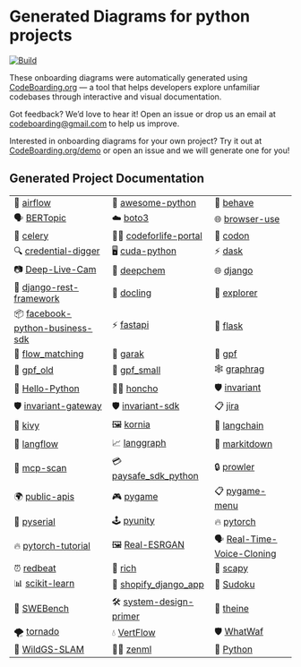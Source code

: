 # Generated Diagrams for python projects
<a href="https://www.python.org/">
    <img alt="Build" src="https://img.shields.io/badge/python-3x-blue">
    
</a>

These onboarding diagrams were automatically generated using [CodeBoarding.org](https://codeboarding.org) — a tool that helps developers explore unfamiliar codebases through interactive and visual documentation.

Got feedback? We’d love to hear it! Open an issue or drop us an email at [codeboarding@gmail.com](mailto:codeboarding@gmail.com) to help us improve.

Interested in onboarding diagrams for your own project? Try it out at [CodeBoarding.org/demo](https://codeboarding.org/demo) or open an issue and we will generate one for you!


## Generated Project Documentation

<table>
  <tr>
    <td>🐍 <a href="airflow/on_boarding.md">airflow</a></td>
    <td>🌟 <a href="awesome-python/on_boarding.md">awesome-python</a></td>
    <td>🧪 <a href="behave/on_boarding.md">behave</a></td>
  </tr>
  <tr>
    <td>🗣️ <a href="BERTopic/on_boarding.md">BERTopic</a></td>
    <td>☁️ <a href="boto3/on_boarding.md">boto3</a></td>
    <td>🌐 <a href="browser-use/on_boarding.md">browser-use</a></td>
  </tr>
  <tr>
    <td>🎯 <a href="celery/on_boarding.md">celery</a></td>
    <td>👩‍🏫 <a href="codeforlife-portal/on_boarding.md">codeforlife-portal</a></td>
    <td>🧬 <a href="codon/on_boarding.md">codon</a></td>
  </tr>
  <tr>
    <td>🔍 <a href="credential-digger/on_boarding.md">credential-digger</a></td>
    <td>🖥️ <a href="cuda-python/on_boarding.md">cuda-python</a></td>
    <td>⚡ <a href="dask/on_boarding.md">dask</a></td>
  </tr>
  <tr>
    <td>📷 <a href="Deep-Live-Cam/on_boarding.md">Deep-Live-Cam</a></td>
    <td>🧪 <a href="deepchem/on_boarding.md">deepchem</a></td>
    <td>🌐 <a href="django/on_boarding.md">django</a></td>
  </tr>
  <tr>
    <td>🔗 <a href="django-rest-framework/on_boarding.md">django-rest-framework</a></td>
    <td>📄 <a href="docling/on_boarding.md">docling</a></td>
    <td>🧭 <a href="explorer/on_boarding.md">explorer</a></td>
  </tr>
  <tr>
    <td>📦 <a href="facebook-python-business-sdk/on_boarding.md">facebook-python-business-sdk</a></td>
    <td>⚡ <a href="fastapi/on_boarding.md">fastapi</a></td>
    <td>🍶 <a href="flask/on_boarding.md">flask</a></td>
  </tr>
  <tr>
    <td>🔀 <a href="flow_matching/on_boarding.md">flow_matching</a></td>
    <td>👾 <a href="garak/on_boarding.md">garak</a></td>
    <td>🧬 <a href="gpf/on_boarding.md">gpf</a></td>
  </tr>
  <tr>
    <td>🧬 <a href="gpf_old/on_boarding.md">gpf_old</a></td>
    <td>🧬 <a href="gpf_small/on_boarding.md">gpf_small</a></td>
    <td>🕸️ <a href="graphrag/on_boarding.md">graphrag</a></td>
  </tr>
  <tr>
    <td>👋 <a href="Hello-Python/on_boarding.md">Hello-Python</a></td>
    <td>👨‍💻 <a href="honcho/on_boarding.md">honcho</a></td>
    <td>🛡️ <a href="invariant/on_boarding.md">invariant</a></td>
  </tr>
  <tr>
    <td>🛡️ <a href="invariant-gateway/on_boarding.md">invariant-gateway</a></td>
    <td>🛡️ <a href="invariant-sdk/on_boarding.md">invariant-sdk</a></td>
    <td>📋 <a href="jira/on_boarding.md">jira</a></td>
  </tr>
  <tr>
    <td>📱 <a href="kivy/on_boarding.md">kivy</a></td>
    <td>🖼️ <a href="kornia/on_boarding.md">kornia</a></td>
    <td>🔗 <a href="langchain/on_boarding.md">langchain</a></td>
  </tr>
  <tr>
    <td>🔄 <a href="langflow/on_boarding.md">langflow</a></td>
    <td>📈 <a href="langgraph/on_boarding.md">langgraph</a></td>
    <td>📝 <a href="markitdown/on_boarding.md">markitdown</a></td>
  </tr>
  <tr>
    <td>🔎 <a href="mcp-scan/on_boarding.md">mcp-scan</a></td>
    <td>💳 <a href="paysafe_sdk_python/on_boarding.md">paysafe_sdk_python</a></td>
    <td>🔒 <a href="prowler/on_boarding.md">prowler</a></td>
  </tr>
  <tr>
    <td>🌍 <a href="public-apis/on_boarding.md">public-apis</a></td>
    <td>🎮 <a href="pygame/on_boarding.md">pygame</a></td>
    <td>📋 <a href="pygame-menu/on_boarding.md">pygame-menu</a></td>
  </tr>
  <tr>
    <td>🔌 <a href="pyserial/on_boarding.md">pyserial</a></td>
    <td>🕹️ <a href="pyunity/on_boarding.md">pyunity</a></td>
    <td>🔥 <a href="pytorch/on_boarding.md">pytorch</a></td>
  </tr>
  <tr>
    <td>🔥 <a href="pytorch-tutorial/on_boarding.md">pytorch-tutorial</a></td>
    <td>🖼️ <a href="Real-ESRGAN/on_boarding.md">Real-ESRGAN</a></td>
    <td>🗣️ <a href="Real-Time-Voice-Cloning/on_boarding.md">Real-Time-Voice-Cloning</a></td>
  </tr>
  <tr>
    <td>⏰ <a href="redbeat/on_boarding.md">redbeat</a></td>
    <td>🌈 <a href="rich/on_boarding.md">rich</a></td>
    <td>📡 <a href="scapy/on_boarding.md">scapy</a></td>
  </tr>
  <tr>
    <td>📊 <a href="scikit-learn/on_boarding.md">scikit-learn</a></td>
    <td>🛒 <a href="shopify_django_app/on_boarding.md">shopify_django_app</a></td>
    <td>🧩 <a href="Sudoku/on_boarding.md">Sudoku</a></td>
  </tr>
  <tr>
    <td>🧪 <a href="SWEBench/on_boarding.md">SWEBench</a></td>
    <td>🛠️ <a href="system-design-primer/on_boarding.md">system-design-primer</a></td>
    <td>🍵 <a href="theine/on_boarding.md">theine</a></td>
  </tr>
  <tr>
    <td>🌪️ <a href="tornado/on_boarding.md">tornado</a></td>
    <td>💧 <a href="VertFlow/on_boarding.md">VertFlow</a></td>
    <td>🛡️ <a href="WhatWaf/on_boarding.md">WhatWaf</a></td>
  </tr>
  <tr>
    <td>🦓 <a href="WildGS-SLAM/on_boarding.md">WildGS-SLAM</a></td>
    <td>🧑‍🔬 <a href="zenml/on_boarding.md">zenml</a></td>
    <td>🐍 <a href="Python/on_boarding.md">Python</a></td>
  </tr>
</table>
